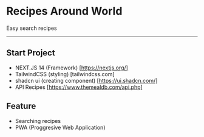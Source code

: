 # Recipes Around World

Easy search recipes

---

## Start Project

- NEXT.JS 14 (Framework) [https://nextjs.org/]
- TailwindCSS (styling) [tailwindcss.com]
- shadcn ui (creating component) [https://ui.shadcn.com/]
- API Recipes [https://www.themealdb.com/api.php]

## Feature

- Searching recipes
- PWA (Proggresive Web Application)
